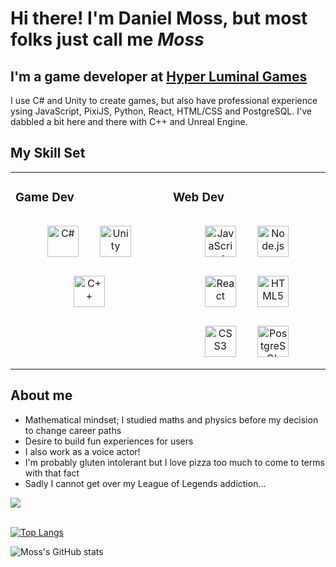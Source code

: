 # Hi there! I'm Daniel Moss, but most folks just call me *Moss*

## I'm a game developer at <a href="https://hyperluminalgames.com/">Hyper Luminal Games</a>
I use C# and Unity to create games, but also have professional experience ysing JavaScript, PixiJS, Python, React, HTML/CSS and PostgreSQL.
I've dabbled a bit here and there with C++ and Unreal Engine.

## My Skill Set  
<table><tr><td valign="top" width="50%">

### Game Dev
<div align="center">  
  <img style="margin: 15px" src="https://profilinator.rishav.dev/skills-assets/csharp-original.svg" alt="C#" height="50" /> 
  <img style="margin: 15px" src="https://profilinator.rishav.dev/skills-assets/unity.png" alt="Unity" height="50" />
  <img style="margin: 15px" src="https://profilinator.rishav.dev/skills-assets/cplusplus-original.svg" alt="C++" height="50" />
  
</div>
</td>
  
<td valign="top" width="50%">
  
### Web Dev  
<div align="center">    
  <img style="margin: 15px" src="https://profilinator.rishav.dev/skills-assets/javascript-original.svg" alt="JavaScript" height="50" />
  <img style="margin: 15px" src="https://profilinator.rishav.dev/skills-assets/nodejs-original-wordmark.svg" alt="Node.js" height="50" /> 
  <img style="margin: 15px" src="https://profilinator.rishav.dev/skills-assets/react-original-wordmark.svg" alt="React" height="50" />
  <img style="margin: 15px" src="https://profilinator.rishav.dev/skills-assets/html5-original-wordmark.svg" alt="HTML5" height="50" /> 
  <img style="margin: 15px" src="https://profilinator.rishav.dev/skills-assets/css3-original-wordmark.svg" alt="CSS3" height="50" /> 
  <img style="margin: 15px" src="https://profilinator.rishav.dev/skills-assets/postgresql-original-wordmark.svg" alt="PostgreSQL" height="50" />
</div>
</td>
</tr></table>  

<div align='left'>
<p width='60%'>
  
## About me
  - Mathematical mindset; I studied maths and physics before my decision to change career paths
  - Desire to build fun experiences for users
  - I also work as a voice actor!
  - I'm probably gluten intolerant but I love pizza too much to come to terms with that fact
  - Sadly I cannot get over my League of Legends addiction...
  </p>
  
<img align='center' src="https://c.tenor.com/mErcWBSg078AAAAM/seal-lol.gif" />

</div>

<br/>

[![Top Langs](https://github-readme-stats.vercel.app/api/top-langs/?username=DanMossDev)](https://github.com/DanMossDev/github-readme-stats)

![Moss's GitHub stats](https://github-readme-stats.vercel.app/api?username=DanMossDev&count_private=true&theme=tokyonight)
